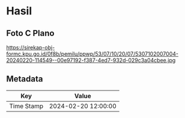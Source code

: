# Hasil

## Foto C Plano

https://sirekap-obj-formc.kpu.go.id/0f8b/pemilu/ppwp/53/07/10/20/07/5307102007004-20240220-114549--00e97192-f387-4ed7-932d-029c3a04cbee.jpg


## Metadata

| Key        | Value               |
| ---------- | ------------------- |
| Time Stamp | 2024-02-20 12:00:00 |



